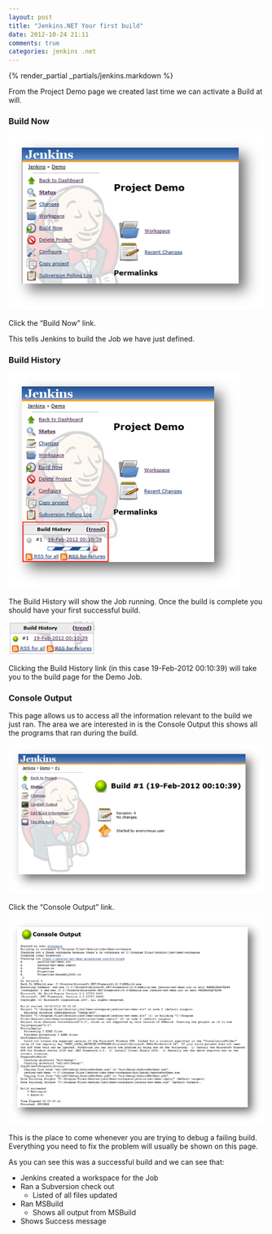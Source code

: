 ```yaml
---
layout: post
title: "Jenkins.NET Your first build"
date: 2012-10-24 21:11
comments: true
categories: jenkins .net
---
```

{% render_partial _partials/jenkins.markdown %}

From the Project Demo page we created last time we can activate a Build at
will.

### Build Now

![](/images/jenkins-net/ch05/build-now.png)

Click the “Build Now” link.

This tells Jenkins to build the Job we have just defined.

### Build History

![](/images/jenkins-net/ch05/build-history-1.png)

The Build History will show the Job running. Once the build is complete you
should have your first successful build.

![](/images/jenkins-net/ch05/build-history-2.png)

Clicking the Build History link (in this case 19-Feb-2012 00:10:39) will take
you to the build page for the Demo Job.

### Console Output

This page allows us to access all the information relevant to the build we just
ran. The area we are interested in is the Console Output this shows all the
programs that ran during the build.

![](/images/jenkins-net/ch05/console-output-1.png)

Click the “Console Output” link.

![](/images/jenkins-net/ch05/console-output-2.png)

This is the place to come whenever you are trying to debug a failing build.
Everything you need to fix the problem will usually be shown on this page.

As you can see this was a successful build and we can see that:

* Jenkins created a workspace for the Job
* Ran a Subversion check out
  * Listed of all files updated
* Ran MSBuild
  * Shows all output from MSBuild
* Shows Success message
